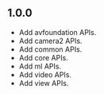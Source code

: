 ## 1.0.0

* Add avfoundation APIs.
* Add camera2 APIs.
* Add common APIs.
* Add core APIs.
* Add ml APIs.
* Add video APIs.
* Add view APIs.
